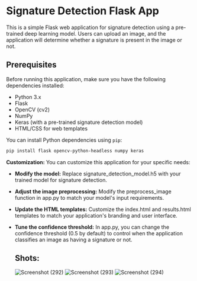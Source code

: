 # Signature Detection Flask App

This is a simple Flask web application for signature detection using a pre-trained deep learning model. Users can upload an image, and the application will determine whether a signature is present in the image or not.

## Prerequisites

Before running this application, make sure you have the following dependencies installed:

- Python 3.x
- Flask
- OpenCV (cv2)
- NumPy
- Keras (with a pre-trained signature detection model)
- HTML/CSS for web templates

You can install Python dependencies using `pip`:

```bash
pip install flask opencv-python-headless numpy keras

```
**Customization:**
You can customize this application for your specific needs:

- **Modify the model:** Replace signature_detection_model.h5 with your trained model for signature detection.

- **Adjust the image preprocessing:** Modify the preprocess_image function in app.py to match your model's input requirements.

- **Update the HTML templates:** Customize the index.html and results.html templates to match your application's branding and user interface.

- **Tune the confidence threshold:** In app.py, you can change the confidence threshold (0.5 by default) to control when the application classifies an image as having a signature or not.

  ## Shots:

  ![Screenshot (292)](https://github.com/RohitBhandare/custom-ml-model-signature-detection/assets/92716110/1556ac9c-2ed3-4a8b-97e4-2e66442ce0a1)
  ![Screenshot (293)](https://github.com/RohitBhandare/custom-ml-model-signature-detection/assets/92716110/5ae24399-480f-4356-a7b5-1e0f6d4a721e)
![Screenshot (294)](https://github.com/RohitBhandare/custom-ml-model-signature-detection/assets/92716110/963d5adf-5f2c-4720-a6a6-951d76a22117)
